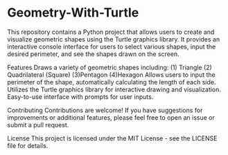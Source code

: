 # Geometry-With-Turtle
This repository contains a Python project that allows users to create and visualize geometric shapes using the Turtle graphics library. It provides an interactive console interface for users to select various shapes, input the desired perimeter, and see the shapes drawn on the screen.

Features
 Draws a variety of geometric shapes including:
  (1) Triangle
  (2) Quadrilateral (Square)
  (3)Pentagon
  (4)Hexagon
 Allows users to input the perimeter of the shape, automatically calculating the length of each side.
 Utilizes the Turtle graphics library for interactive drawing and visualization.
 Easy-to-use interface with prompts for user inputs.

 Contributing
   Contributions are welcome! If you have suggestions for improvements or additional features, please feel free to open an issue or submit a pull request.

License
   This project is licensed under the MIT License - see the LICENSE file for details.
